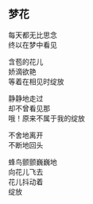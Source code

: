 ## 梦花

每天都无比思念<br>
终以在梦中看见<br>

含苞的花儿<br>
娇滴欲艳<br>
等着在相见时绽放<br>

静静地走过<br>
却不曾看见那<br>
哦！原来不属于我的绽放<br>

不舍地离开<br>
不断地回头<br>

蜂鸟颤颤巍巍地<br>
向花儿飞去<br>
花儿抖动着<br>
绽放